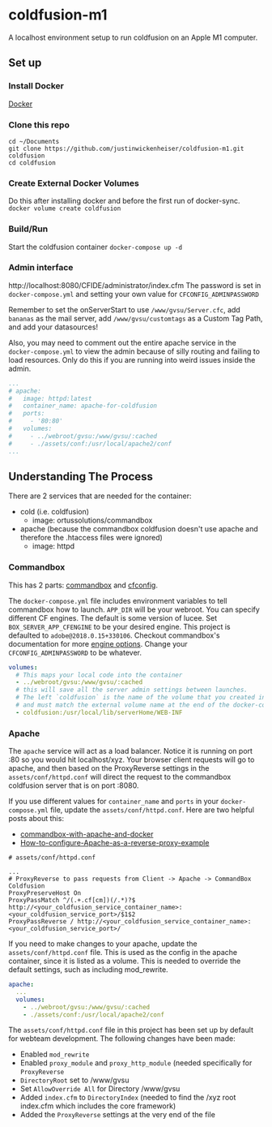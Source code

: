 # coldfusion-m1

A localhost environment setup to run coldfusion on an Apple M1 computer.

## Set up

### Install Docker

[Docker](https://docs.docker.com/get-docker/)

### Clone this repo

```
cd ~/Documents
git clone https://github.com/justinwickenheiser/coldfusion-m1.git coldfusion
cd coldfusion
```

### Create External Docker Volumes

Do this after installing docker and before the first run of docker-sync.
`docker volume create coldfusion`

### Build/Run

Start the coldfusion container
```docker-compose up -d```

### Admin interface
http://localhost:8080/CFIDE/administrator/index.cfm
The password is set in `docker-compose.yml` and setting your own value for `CFCONFIG_ADMINPASSWORD`

Remember to set the onServerStart to use `/www/gvsu/Server.cfc`, add `bananas` as the mail server, add `/www/gvsu/customtags` as a Custom Tag Path, and add your datasources!

Also, you may need to comment out the entire apache service in the `docker-compose.yml` to view the admin because of silly routing and failing to load resources. Only do this if you are running into weird issues inside the admin.

```yml
...
# apache:
#   image: httpd:latest
#   container_name: apache-for-coldfusion
#   ports:
#     - '80:80'
#   volumes:
#     - ../webroot/gvsu:/www/gvsu/:cached
#     - ./assets/conf:/usr/local/apache2/conf
...
```

## Understanding The Process

There are 2 services that are needed for the container:
- cold (i.e. coldfusion)
  - image: ortussolutions/commandbox
- apache (because the commandbox coldfusion doesn't use apache and therefore the .htaccess files were ignored)
  - image: httpd

### Commandbox

This has 2 parts: [commandbox](https://commandbox.ortusbooks.com/) and [cfconfig](https://cfconfig.ortusbooks.com/).

The `docker-compose.yml` file includes environment variables to tell commandbox how to launch. `APP_DIR` will be your webroot.
You can specify different CF engines. The default is some version of lucee. Set `BOX_SERVER_APP_CFENGINE` to be your desired engine. This project is defaulted to `adobe@2018.0.15+330106`. Checkout commandbox's documentation for more [engine options](https://commandbox.ortusbooks.com/embedded-server/server-versions). Change your `CFCONFIG_ADMINPASSWORD` to be whatever.

```yml
volumes:
  # This maps your local code into the container
  - ../webroot/gvsu:/www/gvsu/:cached
  # this will save all the server admin settings between launches.
  # The left `coldfusion` is the name of the volume that you created in setup
  # and must match the external volume name at the end of the docker-compose.yml
  - coldfusion:/usr/local/lib/serverHome/WEB-INF 
```

### Apache

The `apache` service will act as a load balancer. Notice it is running on port :80 so you would hit localhost/xyz. Your browser client requests will go to apache, and then based on the ProxyReverse settings in the `assets/conf/httpd.conf` will direct the request to the commandbox coldfusion server that is on port :8080.

If you use different values for `container_name` and `ports` in your `docker-compose.yml` file, update the `assets/conf/httpd.conf`. Here are two helpful posts about this:
- [commandbox-with-apache-and-docker](https://community.ortussolutions.com/t/commandbox-with-apache-and-docker/8419/2)
- [How-to-configure-Apache-as-a-reverse-proxy-example](https://www.theserverside.com/blog/Coffee-Talk-Java-News-Stories-and-Opinions/How-to-configure-Apache-as-a-reverse-proxy-example)

```
# assets/conf/httpd.conf

...
# ProxyReverse to pass requests from Client -> Apache -> CommandBox Coldfusion
ProxyPreserveHost On
ProxyPassMatch ^/(.+.cf[cm])(/.*)?$ http://<your_coldfusion_service_container_name>:<your_coldfusion_service_port>/$1$2
ProxyPassReverse / http://<your_coldfusion_service_container_name>:<your_coldfusion_service_port>/
```

If you need to make changes to your apache, update the `assets/conf/httpd.conf` file. This is used as the config in the apache container, since it is listed as a volume. This is needed to override the default settings, such as including mod_rewrite.
```yml
apache:
  ...
  volumes:
    - ../webroot/gvsu:/www/gvsu/:cached
    - ./assets/conf:/usr/local/apache2/conf
```

The `assets/conf/httpd.conf` file in this project has been set up by default for webteam development. The following changes have been made:
- Enabled `mod_rewrite`
- Enabled `proxy_module` and `proxy_http_module` (needed specifically for `ProxyReverse`
- `DirectoryRoot` set to /www/gvsu
- Set `AllowOverride All` for Directory /www/gvsu
- Added `index.cfm` to `DirectoryIndex` (needed to find the /xyz root index.cfm which includes the core framework)
- Added the `ProxyReverse` settings at the very end of the file
